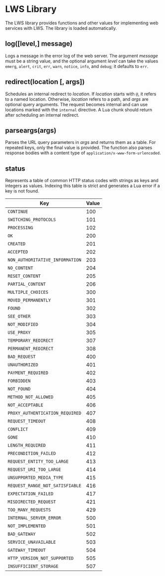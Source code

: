 # LWS Library

The LWS library provides functions and other values for implementing web services with LWS. The
library is loaded automatically.


## log([level,] message)

Logs a message in the error log of the web server. The argument *message* must be a string value,
and the optional argument *level* can take the values `emerg`, `alert`, `crit`, `err`, `warn`,
`notice`, `info`, and `debug`; it defaults to `err`.


## redirect(location [, args])

Schedules an internal redirect to *location*. If *location* starts with `@`, it refers to
a named location. Otherwise, *location* refers to a path, and *args* are optional query arguments.
The request becomes internal and can use locations marked with the `internal` directive. A Lua
chunk should return after scheduling an internal redirect.


## parseargs(args)

Parses the URL query parameters in *args* and returns them as a table. For repeated keys, only the
final value is provided. The function also parses response bodies with a content type of
`application/x-www-form-urlencoded`.


## status

Represents a table of common HTTP status codes with strings as keys and integers as values.
Indexing this table is strict and generates a Lua error if a key is not found.

| Key | Value |
| --- | --- |
| `CONTINUE` | 100 |
| `SWITCHING_PROTOCOLS` | 101 |
| `PROCESSING` | 102 |
| `OK` | 200 |
| `CREATED` | 201 |
| `ACCEPTED` | 202 |
| `NON_AUTHORITATIVE_INFORMATION` | 203 |
| `NO_CONTENT` | 204 |
| `RESET_CONTENT` | 205 |
| `PARTIAL_CONTENT` | 206 |
| `MULTIPLE_CHOICES` | 300 |
| `MOVED_PERMANENTLY` | 301 |
| `FOUND` | 302 |
| `SEE_OTHER` | 303 |
| `NOT_MODIFIED` | 304 |
| `USE_PROXY` | 305 |
| `TEMPORARY_REDIRECT` | 307 |
| `PERMANENT_REDIRECT` | 308 |
| `BAD_REQUEST` | 400 |
| `UNAUTHORIZED` | 401 |
| `PAYMENT_REQUIRED` | 402 |
| `FORBIDDEN` | 403 |
| `NOT_FOUND` | 404 |
| `METHOD_NOT_ALLOWED` | 405 |
| `NOT_ACCEPTABLE` | 406 |
| `PROXY_AUTHENTICATION_REQUIRED` | 407 |
| `REQUEST_TIMEOUT` | 408 |
| `CONFLICT` | 409 |
| `GONE` | 410 |
| `LENGTH_REQUIRED` | 411 |
| `PRECONDITION_FAILED` | 412 |
| `REQUEST_ENTITY_TOO_LARGE` | 413 |
| `REQUEST_URI_TOO_LARGE` | 414 |
| `UNSUPPORTED_MEDIA_TYPE` | 415 |
| `REQUEST_RANGE_NOT_SATISFIABLE` | 416 |
| `EXPECTATION_FAILED` | 417 |
| `MISDIRECTED_REQUEST` | 421 |
| `TOO_MANY_REQUESTS` | 429 |
| `INTERNAL_SERVER_ERROR` | 500 |
| `NOT_IMPLEMENTED` | 501 |
| `BAD_GATEWAY` | 502 |
| `SERVICE_UNAVAILABLE` | 503 |
| `GATEWAY_TIMEOUT` | 504 |
| `HTTP_VERSION_NOT_SUPPORTED` | 505 |
| `INSUFFICIENT_STORAGE` | 507 |
